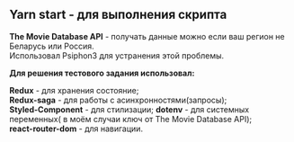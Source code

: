 ## Yarn start - для выполнения скрипта

**The Movie Database API** - получать данные можно если ваш регион не Беларусь или Россия.  
Использовал Psiphon3 для устранения этой проблемы.  

**Для решения тестового задания использовал:**

**Redux** - для хранения состояние;  
**Redux-saga** - для работы с асинхронностями(запросы);    
**Styled-Component** - для стилизации;
**dotenv** - для системных переменных( в моём случаи ключ от The Movie Database API);  
**react-router-dom** - для навигации.





